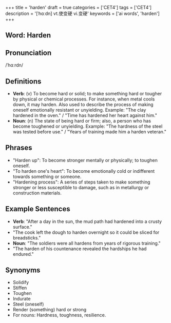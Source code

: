 +++
title = 'harden'
draft = true
categories = ['CET4']
tags = ['CET4']
description = '[ˈhɑːdn] vt.使变硬 vi.变硬'
keywords = ['ai words', 'harden']
+++

## Word: Harden

## Pronunciation
/ˈhɑːrdn/

## Definitions
- **Verb**: (v) To become hard or solid; to make something hard or tougher by physical or chemical processes. For instance, when metal cools down, it may harden. Also used to describe the process of making oneself emotionally resistant or unyielding. Example: "The clay hardened in the oven." / "Time has hardened her heart against him."
- **Noun**: (n) The state of being hard or firm; also, a person who has become toughened or unyielding. Example: "The hardness of the steel was tested before use." / "Years of training made him a harden veteran."

## Phrases
- "Harden up": To become stronger mentally or physically; to toughen oneself.
- "To harden one's heart": To become emotionally cold or indifferent towards something or someone.
- "Hardening process": A series of steps taken to make something stronger or less susceptible to damage, such as in metallurgy or construction materials.

## Example Sentences
- **Verb**: "After a day in the sun, the mud path had hardened into a crusty surface."
- "The cook left the dough to harden overnight so it could be sliced for breadsticks."
- **Noun**: "The soldiers were all hardens from years of rigorous training."
- "The harden of his countenance revealed the hardships he had endured."

## Synonyms
- Solidify
- Stiffen
- Toughen
- Indurate
- Steel (oneself)
- Render (something) hard or strong
- For nouns: Hardness, toughness, resilience.
